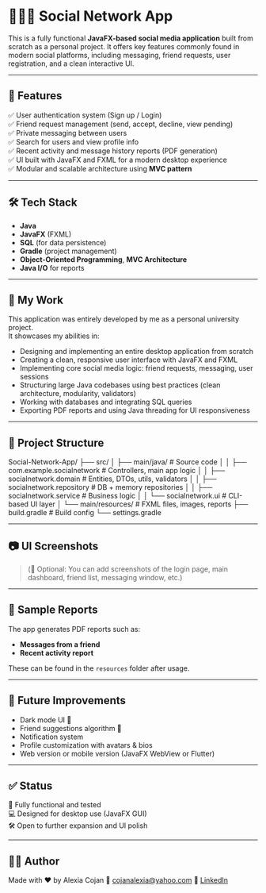 # 🧑‍🤝‍🧑 Social Network App

This is a fully functional **JavaFX-based social media application** built from scratch as a personal project. It offers key features commonly found in modern social platforms, including messaging, friend requests, user registration, and a clean interactive UI.

---

## 🚀 Features

✅ User authentication system (Sign up / Login)  
✅ Friend request management (send, accept, decline, view pending)  
✅ Private messaging between users  
✅ Search for users and view profile info  
✅ Recent activity and message history reports (PDF generation)  
✅ UI built with JavaFX and FXML for a modern desktop experience  
✅ Modular and scalable architecture using **MVC pattern**

---

## 🛠️ Tech Stack

- **Java**
- **JavaFX** (FXML)
- **SQL** (for data persistence)
- **Gradle** (project management)
- **Object-Oriented Programming**, **MVC Architecture**
- **Java I/O** for reports

---

## 🧠 My Work

This application was entirely developed by me as a personal university project.  
It showcases my abilities in:

- Designing and implementing an entire desktop application from scratch
- Creating a clean, responsive user interface with JavaFX and FXML
- Implementing core social media logic: friend requests, messaging, user sessions
- Structuring large Java codebases using best practices (clean architecture, modularity, validators)
- Working with databases and integrating SQL queries
- Exporting PDF reports and using Java threading for UI responsiveness

---

## 📁 Project Structure

Social-Network-App/ ├── src/ 
│ ├── main/java/ # Source code 
│ │ ├── com.example.socialnetwork # Controllers, main app logic 
│ │ ├── socialnetwork.domain # Entities, DTOs, utils, validators 
│ │ ├── socialnetwork.repository # DB + memory repositories 
│ │ ├── socialnetwork.service # Business logic 
│ │ └── socialnetwork.ui # CLI-based UI layer 
│ └── main/resources/ # FXML files, images, reports 
├── build.gradle # Build config 
└── settings.gradle

---

## 📷 UI Screenshots

> (📌 Optional: You can add screenshots of the login page, main dashboard, friend list, messaging window, etc.)

---

## 📄 Sample Reports

The app generates PDF reports such as:
- **Messages from a friend**
- **Recent activity report**

These can be found in the `resources` folder after usage.

---

## 🎯 Future Improvements

- Dark mode UI 🌙  
- Friend suggestions algorithm 🤖  
- Notification system  
- Profile customization with avatars & bios  
- Web version or mobile version (JavaFX WebView or Flutter)

---

## ✅ Status

📌 Fully functional and tested  
💻 Designed for desktop use (JavaFX GUI)  
🛠️ Open to further expansion and UI polish

---
## 👩‍💻 Author
Made with ❤️ by Alexia Cojan
📧 cojanalexia@yahoo.com
🔗 [LinkedIn]([url](https://www.linkedin.com/in/alexia-ilaria-cojan-122bba2bb/))
